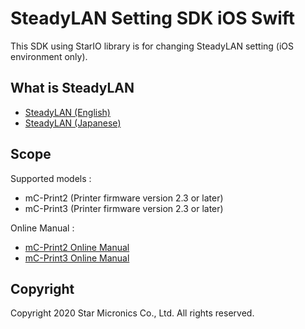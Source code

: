 # SteadyLAN Setting SDK iOS Swift

This SDK using StarIO library is for changing SteadyLAN setting (iOS environment only).

## What is SteadyLAN
- [SteadyLAN (English)](https://www.star-m.jp/products/s_print/mcprint3/manual/en/settings/SteadyLAN.htm)
- [SteadyLAN (Japanese)](https://www.star-m.jp/products/s_print/mcprint3/manual/ja/settings/SteadyLAN.htm)                      

## Scope

Supported models : 
 - mC-Print2 (Printer firmware version 2.3 or later)
 - mC-Print3 (Printer firmware version 2.3 or later)

Online Manual : 
 - [mC-Print2 Online Manual](http://www.star-m.jp/mcprint2-oml.html)
 - [mC-Print3 Online Manual](http://www.star-m.jp/mcprint3-oml.html)

## Copyright

Copyright 2020 Star Micronics Co., Ltd. All rights reserved.